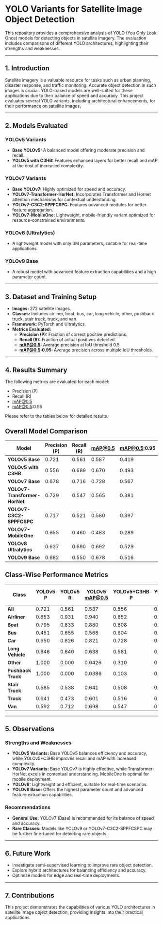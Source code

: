 # YOLO Variants for Satellite Image Object Detection

This repository provides a comprehensive analysis of YOLO (You Only Look Once) models for detecting objects in satellite imagery. The evaluation includes comparisons of different YOLO architectures, highlighting their strengths and weaknesses.

---

## 1. Introduction

Satellite imagery is a valuable resource for tasks such as urban planning, disaster response, and traffic monitoring. Accurate object detection in such images is crucial. YOLO-based models are well-suited for these applications due to their balance of speed and accuracy. This project evaluates several YOLO variants, including architectural enhancements, for their performance on satellite images.

---

## 2. Models Evaluated

### YOLOv5 Variants
- **Base YOLOv5:** A balanced model offering moderate precision and recall.
- **YOLOv5 with C3HB:** Features enhanced layers for better recall and mAP at the cost of increased complexity.

### YOLOv7 Variants
- **Base YOLOv7:** Highly optimized for speed and accuracy.
- **YOLOv7-Transformer-HorNet:** Incorporates Transformer and Hornet attention mechanisms for contextual understanding.
- **YOLOv7-C3C2-SPPFCSPC:** Features advanced modules for better feature aggregation.
- **YOLOv7-MobileOne:** Lightweight, mobile-friendly variant optimized for resource-constrained environments.

### YOLOv8 (Ultralytics)
- A lightweight model with only 3M parameters, suitable for real-time applications.

### YOLOv9 Base
- A robust model with advanced feature extraction capabilities and a high parameter count.

---

## 3. Dataset and Training Setup

- **Images:** 272 satellite images.
- **Classes:** Includes airliner, boat, bus, car, long vehicle, other, pushback truck, stair truck, truck, and van.
- **Framework:** PyTorch and Ultralytics.
- **Metrics Evaluated:**
  - **Precision (P):** Fraction of correct positive predictions.
  - **Recall (R):** Fraction of actual positives detected.
  - **mAP@0.5:** Average precision at IoU threshold 0.5.
  - **mAP@0.5:0.95:** Average precision across multiple IoU thresholds.

---

## 4. Results Summary

The following metrics are evaluated for each model:
- Precision (P)
- Recall (R)
- mAP@0.5
- mAP@0.5:0.95

Please refer to the tables below for detailed results.


## Overall Model Comparison

| Model                          | Precision (P) | Recall (R) | mAP@0.5 | mAP@0.5:0.95 |
|--------------------------------|---------------|------------|---------|--------------|
| **YOLOv5 Base**                | 0.721         | 0.561      | 0.587   | 0.419        |
| **YOLOv5 with C3HB**           | 0.556         | 0.689      | 0.670   | 0.493        |
| **YOLOv7 Base**                | 0.678         | 0.716      | 0.728   | 0.567        |
| **YOLOv7-Transformer-HorNet**  | 0.729         | 0.547      | 0.565   | 0.381        |
| **YOLOv7-C3C2-SPPFCSPC**       | 0.717         | 0.521      | 0.580   | 0.397        |
| **YOLOv7-MobileOne**           | 0.655         | 0.460      | 0.483   | 0.289        |
| **YOLOv8 Ultralytics**         | 0.637         | 0.690      | 0.692   | 0.529        |
| **YOLOv9 Base**                | 0.682         | 0.550      | 0.678   | 0.516        |


## Class-Wise Performance Metrics

| Class              | YOLOv5 P | YOLOv5 R | YOLOv5 mAP@0.5 | YOLOv5+C3HB P | YOLOv5+C3HB R | YOLOv5+C3HB mAP@0.5 | YOLOv7 P | YOLOv7 R | YOLOv7 mAP@0.5 | YOLOv7-Trans P | YOLOv7-Trans R | YOLOv7-Trans mAP@0.5 | YOLOv7-C3C2 P | YOLOv7-C3C2 R | YOLOv7-C3C2 mAP@0.5 | YOLOv7-MobileOne P | YOLOv7-MobileOne R | YOLOv7-MobileOne mAP@0.5 | YOLOv8 P | YOLOv8 R | YOLOv8 mAP@0.5 | YOLOv9 P | YOLOv9 R | YOLOv9 mAP@0.5 |
|--------------------|----------|----------|----------------|---------------|---------------|----------------------|----------|----------|----------------|----------------|----------------|----------------------|---------------|---------------|----------------------|-------------------|-------------------|--------------------------|----------|----------|----------------|----------|----------|----------------|
| **All**           | 0.721    | 0.561    | 0.587          | 0.556         | 0.689         | 0.670                | 0.678    | 0.716    | 0.728          | 0.729          | 0.547          | 0.565                | 0.717         | 0.521         | 0.580                | 0.655             | 0.460             | 0.483                  | 0.637    | 0.690    | 0.692          | 0.682    | 0.550    | 0.678          |
| **Airliner**      | 0.853    | 0.931    | 0.940          | 0.852         | 0.958         | 0.958                | 0.861    | 0.986    | 0.978          | 0.809          | 0.931          | 0.928                | 0.782         | 0.917         | 0.928                | 0.644             | 0.667             | 0.662                  | 0.846    | 0.972    | 0.965          | 0.851    | 0.972    | 0.973          |
| **Boat**          | 0.795    | 0.833    | 0.880          | 0.808         | 0.739         | 0.854                | 0.862    | 0.799    | 0.885          | 0.816          | 0.908          | 0.918                | 0.862         | 0.595         | 0.844                | 0.632             | 0.909             | 0.880                  | 0.725    | 0.956    | 0.910          | 0.940    | 0.689    | 0.901          |
| **Bus**           | 0.451    | 0.655    | 0.568          | 0.604         | 0.929         | 0.893                | 0.832    | 0.905    | 0.920          | 0.460          | 0.679          | 0.642                | 0.554         | 0.893         | 0.834                | 0.547             | 0.655             | 0.661                  | 0.715    | 0.798    | 0.865          | 0.839    | 0.714    | 0.881          |
| **Car**           | 0.650    | 0.826    | 0.821          | 0.728         | 0.822         | 0.836                | 0.741    | 0.866    | 0.874          | 0.634          | 0.772          | 0.763                | 0.584         | 0.822         | 0.724                | 0.579             | 0.757             | 0.700                  | 0.672    | 0.851    | 0.824          | 0.823    | 0.687    | 0.839          |
| **Long Vehicle**  | 0.646    | 0.640    | 0.638          | 0.581         | 0.747         | 0.747                | 0.762    | 0.774    | 0.803          | 0.521          | 0.582          | 0.604                | 0.803         | 0.582         | 0.722                | 0.580             | 0.395             | 0.481                  | 0.695    | 0.753    | 0.759          | 0.709    | 0.637    | 0.745          |
| **Other**         | 1.000    | 0.000    | 0.0426         | 0.310         | 0.214         | 0.156                | 0.369    | 0.300    | 0.257          | 1.000          | 0.000          | 0.0523               | 1.000         | 0.000         | 0.0503               | 1.000             | 0.000             | 0.0535                 | 0.250    | 0.186    | 0.150          | 0.000    | 0.000    | 0.0718         |
| **Pushback Truck**| 1.000    | 0.000    | 0.0386         | 0.103         | 0.100         | 0.101                | 0.433    | 0.200    | 0.288          | 1.000          | 0.000          | 0.0152               | 1.000         | 0.000         | 0.0644               | 1.000             | 0.000             | 0.025                  | 0.621    | 0.250    | 0.280          | 0.477    | 0.100    | 0.304          |
| **Stair Truck**   | 0.585    | 0.538    | 0.641          | 0.508         | 0.769         | 0.635                | 0.643    | 0.739    | 0.661          | 0.797          | 0.410          | 0.523                | 0.387         | 0.513         | 0.465                | 0.466             | 0.157             | 0.312                  | 0.602    | 0.718    | 0.706          | 0.657    | 0.410    | 0.544          |
| **Truck**         | 0.641    | 0.473    | 0.601          | 0.516         | 0.780         | 0.721                | 0.639    | 0.795    | 0.796          | 0.648          | 0.492          | 0.595                | 0.603         | 0.242         | 0.466                | 0.625             | 0.417             | 0.498                  | 0.626    | 0.634    | 0.681          | 0.739    | 0.667    | 0.742          |
| **Van**           | 0.592    | 0.712    | 0.698          | 0.547         | 0.827         | 0.798                | 0.637    | 0.798    | 0.820          | 0.603          | 0.700          | 0.613                | 0.598         | 0.648         | 0.697                | 0.472             | 0.640             | 0.553                  | 0.622    | 0.787    | 0.777          | 0.787    | 0.625    | 0.781          |


---

## 5. Observations

### Strengths and Weaknesses
- **YOLOv5 Variants:** Base YOLOv5 balances efficiency and accuracy, while YOLOv5+C3HB improves recall and mAP with increased complexity.
- **YOLOv7 Variants:** Base YOLOv7 is highly effective, while Transformer-HorNet excels in contextual understanding. MobileOne is optimal for mobile deployment.
- **YOLOv8:** Lightweight and efficient, suitable for real-time scenarios.
- **YOLOv9 Base:** Offers the highest parameter count and advanced feature extraction capabilities.

### Recommendations
- **General Use:** YOLOv7 (Base) is recommended for its balance of speed and accuracy.
- **Rare Classes:** Models like YOLOv9 or YOLOv7-C3C2-SPPFCSPC may be further fine-tuned for detecting rare objects.

---

## 6. Future Work

- Investigate semi-supervised learning to improve rare object detection.
- Explore hybrid architectures for balancing efficiency and accuracy.
- Optimize models for edge and real-time deployments.

---

## 7. Contributions

This project demonstrates the capabilities of various YOLO architectures in satellite image object detection, providing insights into their practical applications.

